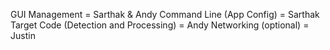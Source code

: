 GUI Management  = Sarthak & Andy
Command Line (App Config) = Sarthak
Target Code (Detection and Processing) = Andy
Networking (optional) = Justin
